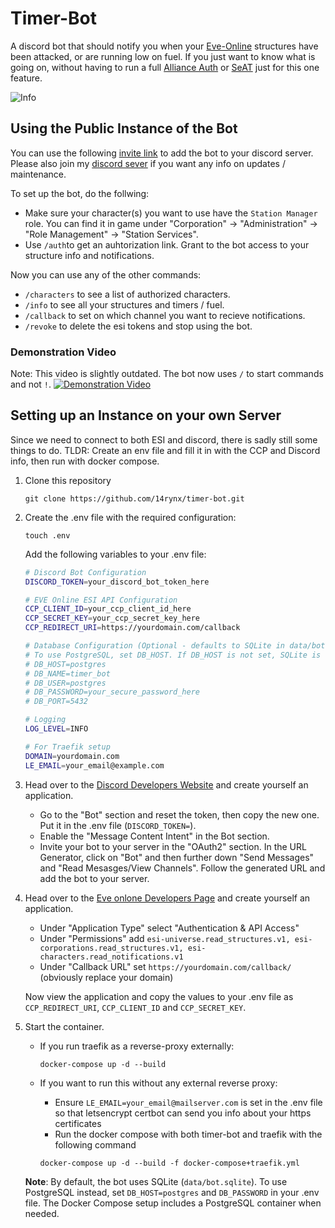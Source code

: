 # Timer-Bot

A discord bot that should notify you when your [Eve-Online](https://www.eveonline.com) structures have been attacked, or are running low on fuel.
If you just want to know what is going on, without having to run a full [Alliance Auth](https://apps.allianceauth.org/) or [SeAT](https://github.com/eveseat/seat) just for this one feature.

![Info](https://friendly-splash.space/Tools/timer-notifications-images/info-command.png)

## Using the Public Instance of the Bot

You can use the following [invite link](https://discord.com/oauth2/authorize?client_id=1180817944813518879&permissions=3072&scope=bot) to add the bot to your discord server.
Please also join my [discord sever](https://discord.com/invite/fT3eShrg5g) if you want any info on updates / maintenance.

To set up the bot, do the follwing:
- Make sure your character(s) you want to use have the `Station Manager` role. You can find it in game under "Corporation" -> "Administration" -> "Role Management" -> "Station Services".
- Use `/auth`to get an auhtorization link.  Grant to the bot access to your structure info and notifications.

Now you can use any of the other commands:
- `/characters` to see a list of authorized characters.
- `/info` to see all your structures and timers / fuel.
- `/callback` to set on which channel you want to recieve notifications.
- `/revoke` to delete the esi tokens and stop using the bot.

### Demonstration Video
Note: This video is slightly outdated. The bot now uses `/` to start commands and not `!`.
[![Demonstration Video](https://img.youtube.com/vi/s6n5UfaSpWg/0.jpg)](https://www.youtube.com/watch?v=s6n5UfaSpWg)

## Setting up an Instance on your own Server

Since we need to connect to both ESI and discord, there is sadly still some things to do.
TLDR: Create an env file and fill it in with the CCP and Discord info, then run with docker compose.

1. Clone this repository
    ```shell
    git clone https://github.com/14rynx/timer-bot.git
    ```
   
2. Create the .env file with the required configuration:
    ```shell
    touch .env
    ```
    
    Add the following variables to your .env file:
    ```bash
    # Discord Bot Configuration
    DISCORD_TOKEN=your_discord_bot_token_here
    
    # EVE Online ESI API Configuration
    CCP_CLIENT_ID=your_ccp_client_id_here
    CCP_SECRET_KEY=your_ccp_secret_key_here
    CCP_REDIRECT_URI=https://yourdomain.com/callback
    
    # Database Configuration (Optional - defaults to SQLite in data/bot.sqlite)
    # To use PostgreSQL, set DB_HOST. If DB_HOST is not set, SQLite is used.
    # DB_HOST=postgres
    # DB_NAME=timer_bot
    # DB_USER=postgres
    # DB_PASSWORD=your_secure_password_here
    # DB_PORT=5432
    
    # Logging
    LOG_LEVEL=INFO
    
    # For Traefik setup
    DOMAIN=yourdomain.com
    LE_EMAIL=your_email@example.com
    ```

3. Head over to the [Discord Developers Website](https://discord.com/developers/) and create yourself an application.
    - Go to the "Bot" section and reset the token, then copy the new one. Put it in the .env file (`DISCORD_TOKEN=`).
    - Enable the "Message Content Intent" in the Bot section.
    - Invite your bot to your server in the "OAuth2" section. In the URL Generator, click on "Bot" and then
    further down "Send Messages" and "Read Mesasges/View Channels". Follow the generated URL and add the bot to your server.

4. Head over to the [Eve onlone Developers Page](https://developers.eveonline.com/) and create yourself an application.
    - Under "Application Type" select "Authentication & API Access"
    - Under "Permissions" add `esi-universe.read_structures.v1, esi-corporations.read_structures.v1, esi-characters.read_notifications.v1`
    - Under "Callback URL" set `https://yourdomain.com/callback/` (obviously replace your domain)

    Now view the application and copy the values to your .env file as `CCP_REDIRECT_URI`, `CCP_CLIENT_ID` and `CCP_SECRET_KEY`.

5. Start the container.
    
    + If you run traefik as a reverse-proxy externally:
      ```shell
      docker-compose up -d --build
      ```
    
    + If you want to run this without any external reverse proxy:
      - Ensure `LE_EMAIL=your_email@mailserver.com` is set in the .env file so that letsencrypt certbot can send you info about your https certificates
      - Run the docker compose with both timer-bot and traefik with the following command
      ```shell
      docker-compose up -d --build -f docker-compose+traefik.yml
      ```

    **Note**: By default, the bot uses SQLite (`data/bot.sqlite`). To use PostgreSQL instead, set `DB_HOST=postgres` and `DB_PASSWORD` in your .env file. The Docker Compose setup includes a PostgreSQL container when needed.